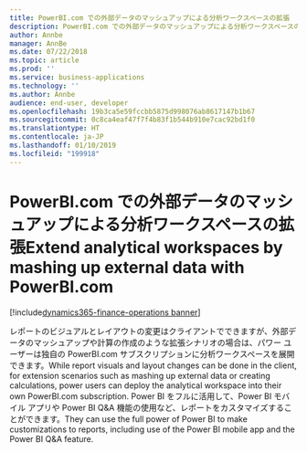 ```yaml
---
title: PowerBI.com での外部データのマッシュアップによる分析ワークスペースの拡張
description: PowerBI.com での外部データのマッシュアップによる分析ワークスペースの拡張
author: Annbe
manager: AnnBe
ms.date: 07/22/2018
ms.topic: article
ms.prod: ''
ms.service: business-applications
ms.technology: ''
ms.author: Annbe
audience: end-user, developer
ms.openlocfilehash: 19b3ca5e59fccbb5875d998076ab8617147b1b67
ms.sourcegitcommit: 0c8ca4eaf47f7f4b83f1b544b910e7cac92bd1f0
ms.translationtype: HT
ms.contentlocale: ja-JP
ms.lasthandoff: 01/10/2019
ms.locfileid: "199918"
---
```

#  <a name="extend-analytical-workspaces-by-mashing-up-external-data-with-powerbicom"></a><span data-ttu-id="8fd25-103">PowerBI.com での外部データのマッシュアップによる分析ワークスペースの拡張</span><span class="sxs-lookup"><span data-stu-id="8fd25-103">Extend analytical workspaces by mashing up external data with PowerBI.com</span></span>

[!include[dynamics365-finance-operations banner](../includes/dynamics365-finance-operations.md)]



<span data-ttu-id="8fd25-104">レポートのビジュアルとレイアウトの変更はクライアントでできますが、外部データのマッシュアップや計算の作成のような拡張シナリオの場合は、パワー ユーザーは独自の PowerBI.com サブスクリプションに分析ワークスペースを展開できます。</span><span class="sxs-lookup"><span data-stu-id="8fd25-104">While report visuals and layout changes can be done in the client, for extension scenarios such as mashing up external data or creating calculations, power users can deploy the analytical workspace into their own PowerBI.com subscription.</span></span>
<span data-ttu-id="8fd25-105">Power BI をフルに活用して、Power BI モバイル アプリや Power BI Q&A 機能の使用など、レポートをカスタマイズすることができます。</span><span class="sxs-lookup"><span data-stu-id="8fd25-105">They can use the full power of Power BI to make customizations to reports, including use of the Power BI mobile app and the Power BI Q&A feature.</span></span>

